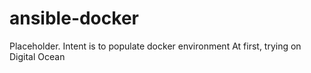 # ansible-docker
Placeholder.  Intent is to populate docker environment
At first, trying on Digital Ocean
